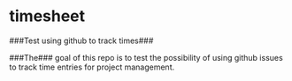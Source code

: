 timesheet
=========

###Test using github to track times###

###The### goal of this repo is to test the possibility of using github issues to track time entries for project management.

